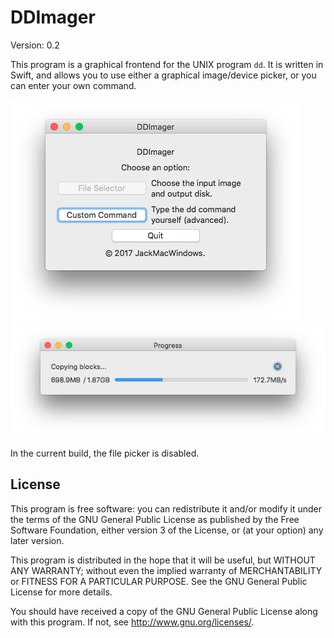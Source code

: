 #  DDImager
Version: 0.2

This program is a graphical frontend for the UNIX program `dd`. It is written in Swift, and allows you to use either a graphical image/device picker, or you can enter your own command.

![Image 1](https://github.com/MCJack123/DDImager/raw/master/image1.png)
![Image 2](https://github.com/MCJack123/DDImager/raw/master/image2.png)

In the current build, the file picker is disabled.

## License
This program is free software: you can redistribute it and/or modify
it under the terms of the GNU General Public License as published by
the Free Software Foundation, either version 3 of the License, or
(at your option) any later version.

This program is distributed in the hope that it will be useful,
but WITHOUT ANY WARRANTY; without even the implied warranty of
MERCHANTABILITY or FITNESS FOR A PARTICULAR PURPOSE.  See the
GNU General Public License for more details.

You should have received a copy of the GNU General Public License
along with this program.  If not, see <http://www.gnu.org/licenses/>.
